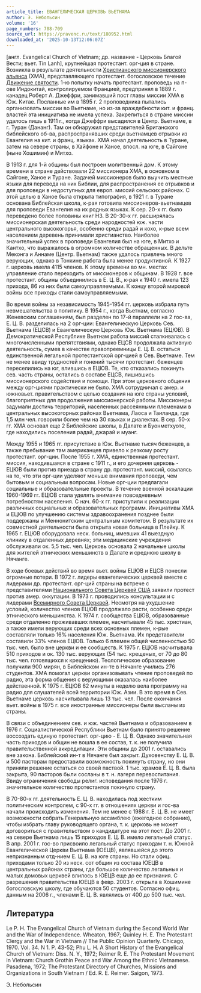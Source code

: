 ```yaml
---
article_title: ЕВАНГЕЛИЧЕСКАЯ ЦЕРКОВЬ ВЬЕТНАМА
author: Э. Небольсин
volume: '16'
page_numbers: 708-709
source_url: https://pravenc.ru/text/180952.html
downloaded_at: '2025-10-13T12:06:07Z'
---
```


[англ. Evangelical Church of Vietnam; др. название - Церковь Благой Вести; вьет. Tin Lanh], крупнейшая протестант. орг-ция в стране. Возникла в результате деятельности [Христианского миссионерского альянса](<https://pravenc.ru/text/Христианского миссионерского альянса.html>) (ХМА), представляющего протестант. богословское течение [Движение святости](<https://pravenc.ru/text/Движение святости.html>). 1-ю попытку начать протестант. проповедь на п-ове Индокитай, контролируемом Францией, предпринял в 1889 г. канадец Роберт А. Джеффри, занимавший пост главы миссии ХМА в Юж. Китае. Посланные им в 1895 г. 2 проповедника пытались организовать миссии во Вьетнаме, но из-за враждебности кит. и франц. властей эта инициатива не имела успеха. Закрепиться в стране миссии удалось лишь в 1911 г., когда Джеффри высадился в Центр. Вьетнаме, в г. Туран (Дананг). Там он обнаружил представителей Британского библейского об-ва, распространявших среди вьетнамцев отрывки из Евангелия на кит. и франц. языках. ХМА начал деятельность в Туране, затем на севере страны, в Хайфоне и Ханое, впосл. на юге, в Сайгоне (ныне Хошимин) и Митхо.

В 1913 г. для 1-й общины был построен молитвенный дом. К этому времени в стране действовали 22 миссионера ХМА, в основном в Сайгоне, Ханое и Туране. Задачей миссионеров было выучить местные языки для перевода на них Библии, для распространения ее отрывков и для проповеди в недоступных для европ. миссий сельских районах. С этой целью в Ханое была открыта типография, в 1921 г. в Туране основана Библейская школа, к-рая готовила миссионеров-вьетнамцев для проповеди Евангелия на их родных языках. К сер. 20-х гг. было переведено более половины книг НЗ. В 20-30-х гг. расширялась миссионерская деятельность среди народностей юж. части центрального высокогорья, особенно среди радай и кохо, к-рые всем населением деревень принимали христианство. Наиболее значительный успех в проповеди Евангелия был на юге, в Митхо и Кантхо, что выражалось в огромном количестве обращенных. В дельте Меконга и Аннаме (Центр. Вьетнам) также удалось привлечь много верующих, однако в Тонкине работа была менее продуктивной. К 1927 г. церковь имела 4115 членов. К этому времени во мн. местах управление стало переходить от миссионеров к общинам. В 1928 г. все протестант. общины объединились в Е. Ц. В., к-рая к 1940 г. имела 123 прихода, 86 из них были самоуправляемыми. К концу второй мировой войны все приходы стали самоуправляемыми.

Во время войны за независимость 1945-1954 гг. церковь избрала путь невмешательства в политику. В 1954 г., когда Вьетнам, согласно Женевским соглашениям, был разделен по 17-й параллели на 2 гос-ва, Е. Ц. В. разделилась на 2 орг-ции: Евангелическую Церковь Сев. Вьетнама (ЕЦСВ) и Евангелическую Церковь Юж. Вьетнама (ЕЦЮВ). В Демократической Республике Вьетнам работа миссий сталкивалась с многочисленными препятствиями, однако ЕЦСВ продолжала активную деятельность, сумев в качестве правопреемницы Е. Ц. В. остаться единственной легальной протестантской орг-цией в Сев. Вьетнаме. Тем не менее ввиду трудностей и гонений тысячи протестант. беженцев переселились на юг, влившись в ЕЦЮВ. Те, кто отказались покинуть сев. часть страны, остались в составе ЕЦСВ, лишившись миссионерского содействия и помощи. При этом церковного общения между орг-циями практически не было. ХМА сотрудничал с амер. и южновьет. правительством с целью создания на юге страны условий, благоприятных для продолжения миссионерской работы. Миссионеры задумали достичь территорий, населенных рассеянными племенами в центральных высокогорных районах Вьетнама, Лаоса и Таиланда, где 1,5 млн чел. говорили более чем на 30 языках и диалектах. В сер. 50-х гг. ХМА основал еще 2 Библейские школы, в Далате и Буонметхуоте, где находились поселения радай, джарай и муанг.

Между 1955 и 1965 гг. присутствие в Юж. Вьетнаме тысяч беженцев, а также пребывание там американцев привело к резкому росту протестант. орг-ции. После 1955 г. ХМА, единственная протестант. миссия, находившаяся в стране с 1911 г., и его дочерняя церковь - ЕЦЮВ были против приезда в страну др. протестант. миссий, ссылаясь на то, что эти орг-ции уделяют меньше внимания проповеди, чем бытовым и социальным вопросам. Новые орг-ции предлагали социальные и образовательные проекты. В течение военной эскалации 1960-1969 гг. ЕЦЮВ стала уделять внимание повседневным потребностям населения. С нач. 60-х гг. приступили к реализации различных социальных и образовательных программ. Инициативы ХМА и ЕЦЮВ по улучшению системы здравоохранения позднее были поддержаны и Меннонитским центральным комитетом. В результате их совместной деятельности была открыта новая больница в Плейку. К 1965 г. ЕЦЮВ оборудовала неск. больниц, имевших 41 выездную клинику в отдаленных деревнях; эти медицинские учреждения обслуживали ок. 5,5 тыс. чел. Церковь основала 2 начальные школы для жителей этнических меньшинств в Далате и среднюю школу в Нячанге.

В ходе боевых действий во время вьет. войны ЕЦЮВ и ЕЦСВ понесли огромные потери. В 1972 г. лидеры евангелических церквей вместе с лидерами др. протестант. орг-ций страны на встрече с представителями [Национального Совета Церквей США](<https://pravenc.ru/text/Национального Совета Церквей США.html>) заявили протест против амер. оккупации. В 1973 г. проводились консультации и с лидерами [Всемирного Совета Церквей](<https://pravenc.ru/text/Всемирного Совета Церквей.html>). Несмотря на ухудшение условий, количество членов ЕЦЮВ продолжало расти, особенно среди этнического меньшинства. К 1974 г. сообщества ЕЦЮВ, образованные среди отдаленно проживавших племен, насчитывали 45 тыс. христиан, а также имели верующих среди всех основных племен, к-рые составляли только 16% населения Юж. Вьетнама. Их представители составили 33% членов ЕЦЮВ. Только 6 племен общей численностью 50 тыс. чел. было вне церкви и ее сообществ. К 1975 г. ЕЦЮВ насчитывала 510 приходов и ок. 130 тыс. верующих (54 тыс. крещеных, от 70 до 80 тыс. чел. готовящихся к крещению). Теологическое образование получили 900 мирян, в Библейском ин-те в Нячанге учились 276 студентов. ХМА помогал церкви организовывать чтение проповедей по радио, эта форма общения с верующими оказалась наиболее действенной. К 1975 г. ЕЦЮВ 62 минуты в неделю вела программу на радио для слушателей всей территории Юж. Азии. В это время в Сев. Вьетнаме церковь насчитывала лишь 13 тыс. чел. После окончания вьет. войны в 1975 г. все иностранные миссионеры были высланы из страны.

В связи с объединением сев. и юж. частей Вьетнама и образованием в 1976 г. Социалистической Республики Вьетнам было принято решение воссоздать единую протестант. орг-цию - Е. Ц. В. Однако значительная часть приходов и общин не вошла в ее состав, т. к. не получила правительственной аккредитации. Эти общины до 2001 г. оставались вне закона. Библейский ин-т в Нячанге был закрыт. Духовенству Е. Ц. В. и 500 пасторам предоставили возможность покинуть страну, но они приняли решение остаться со своей паствой. 1 тыс. храмов Е. Ц. В. была закрыта, 90 пасторов были сосланы в т. н. лагеря перевоспитания. Ввиду ограничения свободы религ. исповедания после 1976 г. значительное количество протестантов покинуло страну.

В 70-80-х гг. деятельность Е. Ц. В. находилась под жестким политическим контролем, с 90-х гг. в отношениях церкви и гос-ва начали происходить изменения. Тем не менее с 1988 г. Е. Ц. В. не имеет возможности собрать Генеральную ассамблею (ежегодное собрание), чтобы избрать главу руководящего органа, т. к. церковь не может договориться с правительством о кандидатуре на этот пост. До 2001 г. на севере Вьетнама лишь 15 приходов Е. Ц. В. имело легальный статус. В апр. 2001 г. гос-во присвоило легальный статус приходам т. н. Южной Евангелической Церкви Вьетнама (ЮЕЦВ), являвшейся до этого непризнанным отд-нием Е. Ц. В. на юге страны. Но стали офиц. приходами только 20 из неск. сот общин из состава ЮЕЦВ в центральных районах страны, где большое количество легальных и малых домовых церквей влилось в ЮЕЦВ еще до ее признания. С разрешения правительства ЮЕЦВ в февр. 2003 г. открыла в Хошимине богословскую школу, где обучаются 50 студентов. Согласно офиц. данным на 2006 г., членами Е. Ц. В. являлись от 400 до 500 тыс. чел.

## Литература

Le P. H. The Evangelical Church of Vietnam during the Second World War and the War of Independence. Wheaton, 1967; Quinley H. E. The Protestant Clergy and the War in Vietnam // The Public Opinion Quarterly. Chicago, 1970. Vol. 34. N 1. P. 43-52; Phu L. H. A Short History of the Evangelical Church of Vietnam: Diss. N. Y., 1972; Reimer R. E. The Protestant Movement in Vietnam: Church Grothin Peace and War Among the Ethnic Vietnamese. Pasadena, 1972; The Protestant Directory of Churches, Missions and Organizations in South Vietnam / Ed. R. E. Reimer. Saigon, 1973.

Э. Небольсин
